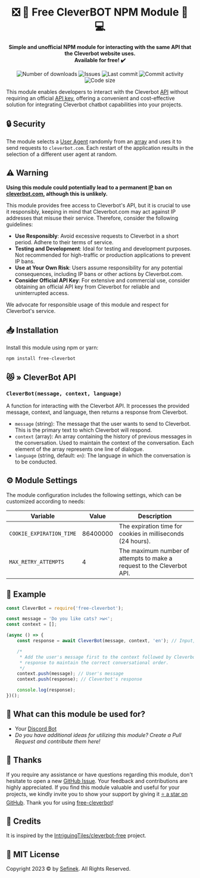 <div align="center">
    <h1>❎ 💸 Free CleverBOT NPM Module 🤖 💻</h1>
    <p>
        <b>
            Simple and unofficial NPM module for interacting with the same API that the Cleverbot website uses.<br>
            Available for free! ✔️
        </b>
    </p>
    <p>
        <a href="https://www.npmjs.com/package/free-cleverbot" target="_blank" title="free-cleverbot - npm" style="text-decoration:none">
            <img src="https://img.shields.io/npm/dt/free-cleverbot?maxAge=3600" alt="Number of downloads">
            <img src="https://img.shields.io/github/issues/sefinek24/free-cleverbot" alt="Issues">
            <img src="https://img.shields.io/github/last-commit/sefinek24/free-cleverbot" alt="Last commit">
            <img src="https://img.shields.io/github/commit-activity/w/sefinek24/free-cleverbot" alt="Commit activity">
            <img src="https://img.shields.io/github/languages/code-size/sefinek24/free-cleverbot" alt="Code size">
        </a>
    </p>
</div>

This module enables developers to interact with the Cleverbot [API](https://en.wikipedia.org/wiki/API) without requiring an official [API key](https://en.wikipedia.org/wiki/API_key),
offering a convenient and cost-effective solution for integrating Cleverbot chatbot capabilities into your projects.


## 🔒 Security
The module selects a [User Agent](https://en.wikipedia.org/wiki/User_agent) randomly from an [array](https://github.com/sefinek24/free-cleverbot/blob/17442083acfc4ef29de709b788023b3e7bdb5981/scripts/useragent.js#L1) and uses it to send requests to `cleverbot.com`.
Each restart of the application results in the selection of a different user agent at random.


## ⚠️ Warning
**Using this module could potentially lead to a permanent [IP](https://en.wikipedia.org/wiki/IP_address) ban on [cleverbot.com](https://www.cleverbot.com), although this is unlikely.**

This module provides free access to Cleverbot's API, but it is crucial to use it responsibly, keeping in mind that Cleverbot.com may act against IP addresses that misuse their service.
Therefore, consider the following guidelines:
- **Use Responsibly**: Avoid excessive requests to Cleverbot in a short period. Adhere to their terms of service.
- **Testing and Development**: Ideal for testing and development purposes. Not recommended for high-traffic or production applications to prevent IP bans.
- **Use at Your Own Risk**: Users assume responsibility for any potential consequences, including IP bans or other actions by Cleverbot.com.
- **Consider Official API Key**: For extensive and commercial use, consider obtaining an official API key from Cleverbot for reliable and uninterrupted access.

We advocate for responsible usage of this module and respect for Cleverbot's service.


## 📥 Installation
Install this module using npm or yarn:

```bash
npm install free-cleverbot
```


## 😻 » CleverBot API

### `CleverBot(message, context, language)`
A function for interacting with the Cleverbot API. It processes the provided message, context, and language, then returns a response from Cleverbot.

- `message` (string): The message that the user wants to send to Cleverbot. This is the primary text to which Cleverbot will respond.
- `context` (array): An array containing the history of previous messages in the conversation. Used to maintain the context of the conversation. Each element of the array represents one line of dialogue.
- `language` (string, default: `en`): The language in which the conversation is to be conducted.


## ⚙️ Module Settings
The module configuration includes the following settings, which can be customized according to needs:

| Variable                 | Value    | Description                                                            |
|--------------------------|----------|------------------------------------------------------------------------|
| `COOKIE_EXPIRATION_TIME` | 86400000 | The expiration time for cookies in milliseconds (24 hours).            |
| `MAX_RETRY_ATTEMPTS`     | 4        | The maximum number of attempts to make a request to the Cleverbot API. |


## 💬 Example
```js
const CleverBot = require('free-cleverbot');

const message = 'Do you like cats? >w<';
const context = [];

(async () => {
    const response = await CleverBot(message, context, 'en'); // Input, conversation context, language

    /*
     * Add the user's message first to the context followed by Cleverbot's
     * response to maintain the correct conversational order.
     */
    context.push(message); // User's message 
    context.push(response); // Cleverbot's response

    console.log(response);
})();
```


## 🤔 What can this module be used for?
- Your [Discord Bot](https://discord.com/developers/docs/intro)
- *Do you have additional ideas for utilizing this module? Create a Pull Request and contribute them here!*


## 💙 Thanks
If you require any assistance or have questions regarding this module, don't hesitate to open a new [GitHub Issue](https://github.com/sefinek24/free-cleverbot/issues).
Your feedback and contributions are highly appreciated.
If you find this module valuable and useful for your projects, we kindly invite you to show your support by giving it [⭐ a star on GitHub](https://github.com/sefinek24/free-cleverbot).
Thank you for using [free-cleverbot](https://www.npmjs.com/package/free-cleverbot)!


## 🔖 Credits
It is inspired by the [IntriguingTiles/cleverbot-free](https://github.com/IntriguingTiles/cleverbot-free) project.


## 📝 MIT License
Copyright 2023 © by [Sefinek](https://sefinek.net). All Rights Reserved.